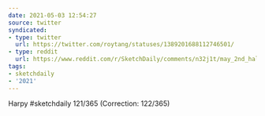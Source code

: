 ```yaml
---
date: 2021-05-03 12:54:27
source: twitter
syndicated:
- type: twitter
  url: https://twitter.com/roytang/statuses/1389201688112746501/
- type: reddit
  url: https://www.reddit.com/r/SketchDaily/comments/n32j1t/may_2nd_hallucinating_harpies_haunt_horrified/gwsc1rf/
tags:
- sketchdaily
- '2021'
---
```


Harpy #sketchdaily 121/365 (Correction: 122/365)